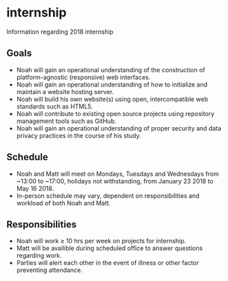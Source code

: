 # internship
Information regarding 2018 internship

## Goals
- Noah will gain an operational understanding of the construction of platform-agnostic (responsive) web interfaces.
- Noah will gain an operational understanding of how to initialize and maintain a website hosting server.
- Noah will build his own website(s) using open, intercompatible web standards such as HTML5.
- Noah will contribute to existing open source projects using repository management tools such as GitHub.
- Noah will gain an operational understanding of proper security and data privacy practices in the course of his study.

## Schedule
- Noah and Matt will meet on Mondays, Tuesdays and Wednesdays from ~13:00 to ~17:00, holidays not withstanding, from January 23 2018 to May 16 2018.
- In-person schedule may vary, dependent on responsibilities and workload of both Noah and Matt.

## Responsibilities
- Noah will work ≥ 10 hrs per week on projects for internship.
- Matt will be availible during scheduled office to answer questions regarding work.
- Parties will alert each other in the event of illness or other factor preventing attendance.
